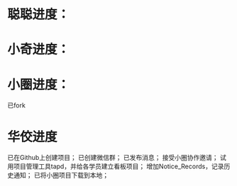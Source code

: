 # 聪聪进度：



# 小奇进度：



# 小圈进度：

已fork


# 华佼进度

已在Github上创建项目；
已创建微信群；
已发布消息；
接受小圈协作邀请；
试用项目管理工具tapd，并给各学员建立看板项目；
增加Notice_Records，记录历史通知；
已将小圈项目下载到本地；
